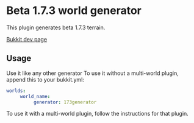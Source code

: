 # Beta 1.7.3 world generator
This plugin generates beta 1.7.3 terrain.

[Bukkit dev page](http://dev.bukkit.org/server-mods/b173gen/)

## Usage

Use it like any other generator To use it without a multi-world plugin, append this to your bukkit.yml:
```yaml
worlds:
     world_name:
          generator: 173generator
```
To use it with a multi-world plugin, follow the instructions for that plugin.
